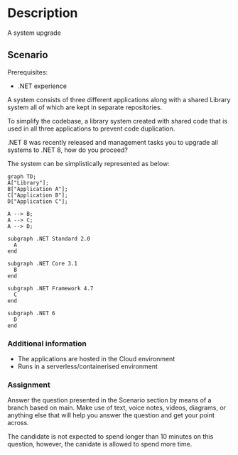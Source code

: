 # Description
A system upgrade

## Scenario

Prerequisites:
 - .NET experience

A system consists of three different applications along with a shared Library system all of which are kept in separate repositories.

To simplify the codebase, a library system created with shared code that is used in all three 
applications to prevent code duplication.

.NET 8 was recently released and management tasks you to upgrade all systems to .NET 8, how do you proceed?

The system can be simplistically represented as below:

```mermaid
graph TD;
A["Library"];
B["Application A"];
C["Application B"];
D["Application C"];

A --> B;
A --> C;
A --> D;

subgraph .NET Standard 2.0
  A
end

subgraph .NET Core 3.1
  B
end

subgraph .NET Framework 4.7
  C
end

subgraph .NET 6
  D
end

```
### Additional information
 - The applications are hosted in the Cloud environment
 - Runs in a serverless/containerised environment
 
 ### Assignment
 Answer the question presented in the Scenario section by means of a branch based on main. 
 Make use of text, voice notes, videos, diagrams, or anything else that will help you answer the question
 and get your point across.

The candidate is not expected to spend longer than 10 minutes on this question, however, the canidate is allowed to spend more time.